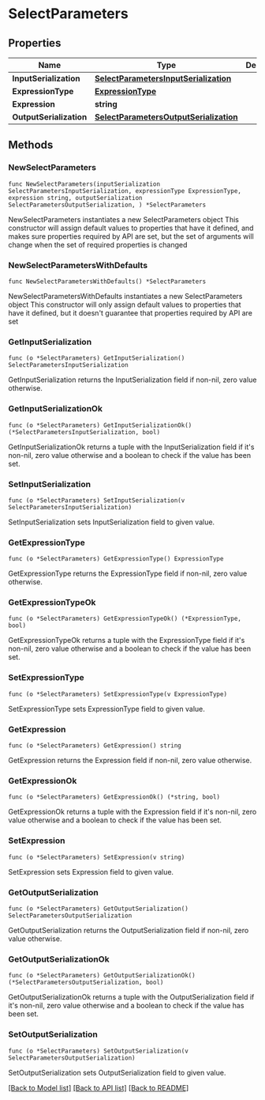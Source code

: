 # SelectParameters

## Properties

Name | Type | Description | Notes
------------ | ------------- | ------------- | -------------
**InputSerialization** | [**SelectParametersInputSerialization**](SelectParametersInputSerialization.md) |  | 
**ExpressionType** | [**ExpressionType**](ExpressionType.md) |  | 
**Expression** | **string** |  | 
**OutputSerialization** | [**SelectParametersOutputSerialization**](SelectParametersOutputSerialization.md) |  | 

## Methods

### NewSelectParameters

`func NewSelectParameters(inputSerialization SelectParametersInputSerialization, expressionType ExpressionType, expression string, outputSerialization SelectParametersOutputSerialization, ) *SelectParameters`

NewSelectParameters instantiates a new SelectParameters object
This constructor will assign default values to properties that have it defined,
and makes sure properties required by API are set, but the set of arguments
will change when the set of required properties is changed

### NewSelectParametersWithDefaults

`func NewSelectParametersWithDefaults() *SelectParameters`

NewSelectParametersWithDefaults instantiates a new SelectParameters object
This constructor will only assign default values to properties that have it defined,
but it doesn't guarantee that properties required by API are set

### GetInputSerialization

`func (o *SelectParameters) GetInputSerialization() SelectParametersInputSerialization`

GetInputSerialization returns the InputSerialization field if non-nil, zero value otherwise.

### GetInputSerializationOk

`func (o *SelectParameters) GetInputSerializationOk() (*SelectParametersInputSerialization, bool)`

GetInputSerializationOk returns a tuple with the InputSerialization field if it's non-nil, zero value otherwise
and a boolean to check if the value has been set.

### SetInputSerialization

`func (o *SelectParameters) SetInputSerialization(v SelectParametersInputSerialization)`

SetInputSerialization sets InputSerialization field to given value.


### GetExpressionType

`func (o *SelectParameters) GetExpressionType() ExpressionType`

GetExpressionType returns the ExpressionType field if non-nil, zero value otherwise.

### GetExpressionTypeOk

`func (o *SelectParameters) GetExpressionTypeOk() (*ExpressionType, bool)`

GetExpressionTypeOk returns a tuple with the ExpressionType field if it's non-nil, zero value otherwise
and a boolean to check if the value has been set.

### SetExpressionType

`func (o *SelectParameters) SetExpressionType(v ExpressionType)`

SetExpressionType sets ExpressionType field to given value.


### GetExpression

`func (o *SelectParameters) GetExpression() string`

GetExpression returns the Expression field if non-nil, zero value otherwise.

### GetExpressionOk

`func (o *SelectParameters) GetExpressionOk() (*string, bool)`

GetExpressionOk returns a tuple with the Expression field if it's non-nil, zero value otherwise
and a boolean to check if the value has been set.

### SetExpression

`func (o *SelectParameters) SetExpression(v string)`

SetExpression sets Expression field to given value.


### GetOutputSerialization

`func (o *SelectParameters) GetOutputSerialization() SelectParametersOutputSerialization`

GetOutputSerialization returns the OutputSerialization field if non-nil, zero value otherwise.

### GetOutputSerializationOk

`func (o *SelectParameters) GetOutputSerializationOk() (*SelectParametersOutputSerialization, bool)`

GetOutputSerializationOk returns a tuple with the OutputSerialization field if it's non-nil, zero value otherwise
and a boolean to check if the value has been set.

### SetOutputSerialization

`func (o *SelectParameters) SetOutputSerialization(v SelectParametersOutputSerialization)`

SetOutputSerialization sets OutputSerialization field to given value.



[[Back to Model list]](../README.md#documentation-for-models) [[Back to API list]](../README.md#documentation-for-api-endpoints) [[Back to README]](../README.md)


